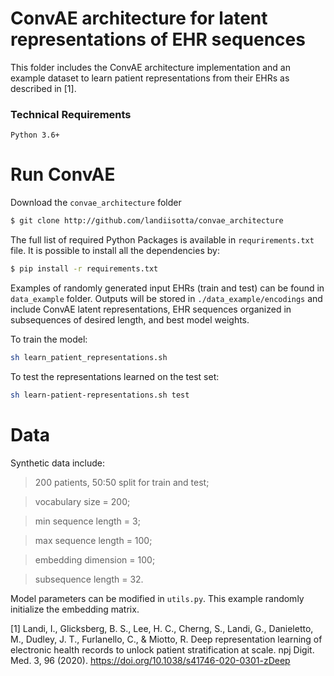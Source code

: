 # ConvAE architecture for latent representations of EHR sequences

This folder includes the ConvAE architecture implementation and an example dataset to 
learn patient representations from their EHRs as described in [1]. 

### Technical Requirements

```
Python 3.6+

```

# Run ConvAE
Download the `convae_architecture` folder

```bash
$ git clone http://github.com/landiisotta/convae_architecture
```

The full list of required Python Packages is available in `requrirements.txt` file. It is possible
to install all the dependencies by:

```bash
$ pip install -r requirements.txt 
```

Examples of randomly generated input EHRs (train and test) can be found in `data_example` folder. 
Outputs will be stored in `./data_example/encodings` and include ConvAE latent representations, 
EHR sequences organized in subsequences of desired length, and best model weights.

To train the model:

```bash
sh learn_patient_representations.sh
``` 

To test the representations learned on the test set:

```bash
sh learn-patient-representations.sh test
```

# Data 
Synthetic data include:
> 200 patients, 50:50 split for train and test;

> vocabulary size = 200;

> min sequence length = 3;

> max sequence length = 100;

> embedding dimension = 100;

> subsequence length = 32.

Model parameters can be modified in `utils.py`. 
This example randomly initialize the embedding matrix.

[1] Landi, I., Glicksberg, B. S., Lee, H. C., Cherng, S., Landi, G., Danieletto, M., Dudley, J. T., Furlanello, C., & Miotto, R. Deep representation learning of electronic health records to unlock patient stratification at scale. npj Digit. Med. 3, 96 (2020). https://doi.org/10.1038/s41746-020-0301-zDeep
